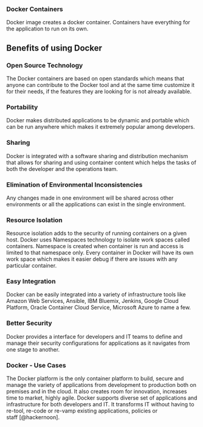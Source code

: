 ### Docker Containers

Docker image creates a docker container. Containers have everything for
the application to run on its own.

## Benefits of using Docker

### Open Source Technology

The Docker containers are based on open standards which means that
anyone can contribute to the Docker tool and at the same time customize
it for their needs, if the features they are looking for is not already
available.

### Portability

Docker makes distributed applications to be dynamic and portable which
can be run anywhere which makes it extremely popular among developers.

### Sharing

Docker is integrated with a software sharing and distribution mechanism
that allows for sharing and using container content which helps the
tasks of both the developer and the operations team.

### Elimination of Environmental Inconsistencies

Any changes made in one environment will be shared across other
environments or all the applications can exist in the single
environment.

### Resource Isolation

Resource isolation adds to the security of running containers on a given
host. Docker uses Namespaces technology to isolate work spaces called
containers. Namespace is created when container is run and access is
limited to that namespace only. Every container in Docker will have its
own work space which makes it easier debug if there are issues with any
particular container.

### Easy Integration

Docker can be easily integrated into a variety of infrastructure tools
like Amazon Web Services, Ansible, IBM Bluemix, Jenkins, Google Cloud
Platform, Oracle Container Cloud Service, Microsoft Azure to name a few.

### Better Security

Docker provides a interface for developers and IT teams to define and
manage their security configurations for applications as it navigates
from one stage to another.

### Docker - Use Cases

The Docker platform is the only container platform to build, secure and
manage the variety of applications from development to production both
on premises and in the cloud. It also creates room for innovation,
increases time to market, highly agile. Docker supports diverse set of
applications and infrastructure for both developers and IT. It
transforms IT without having to re-tool, re-code or re-vamp existing
applications, policies or staff [@hackernoon].
